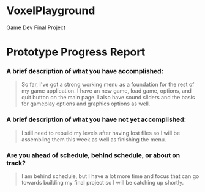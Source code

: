 # VoxelPlayground
Game Dev Final Project

<h1>Prototype Progress Report</h1>

<h3>A brief description of what you have accomplished:</h3>

> So far, I've got a strong working menu as a foundation for the rest of my game application. I have an new game, load game, options, and quit button 
on the main page. I also have sound sliders and the basis for gameplay options and graphics options as well.

<h3>A brief description of what you have not yet accomplished:</h3>

> I still need to rebuild my levels after having lost files so I will be assembling them this week as well as finishing the menu.

<h3>Are you ahead of schedule, behind schedule, or about on track?</h3>

> I am behind schedule, but I have a lot more time and focus that can go towards building my final project so I will be catching up shortly.
